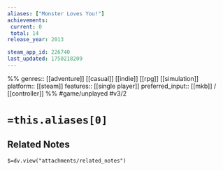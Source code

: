 ```yaml
---
aliases: ["Monster Loves You!"]
achievements:
 current: 0
 total: 14
release_year: 2013

steam_app_id: 226740
last_updated: 1750218209
---
```

%%
genres:: [[adventure]] [[casual]] [[indie]] [[rpg]] [[simulation]]
platform:: [[steam]]
features:: [[single player]]
preferred_input:: [[mkb]] / [[controller]]
%%
#game/unplayed
#v3/2

# `=this.aliases[0]`
## Related Notes
`$=dv.view("attachments/related_notes")`